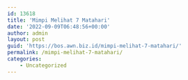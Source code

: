```yaml
---
id: 13618
title: 'Mimpi Melihat 7 Matahari'
date: '2022-09-09T06:48:56+00:00'
author: admin
layout: post
guid: 'https://bos.awn.biz.id/mimpi-melihat-7-matahari/'
permalink: /mimpi-melihat-7-matahari/
categories:
    - Uncategorized
---
```


